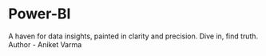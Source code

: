 # Power-BI
A haven for data insights, painted in clarity and precision. Dive in, find truth.
<br>
Author - Aniket Varma
